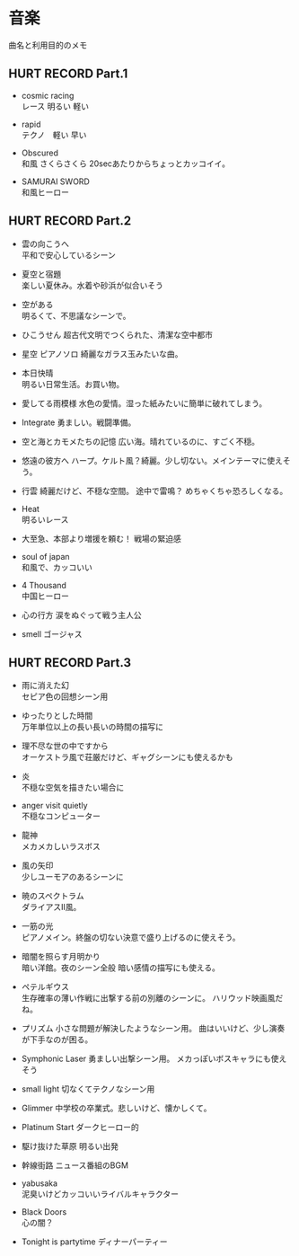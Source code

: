 # 音楽

曲名と利用目的のメモ

## HURT RECORD Part.1
* cosmic racing  
レース 明るい 軽い

* rapid  
テクノ　軽い 早い  

* Obscured  
和風 さくらさくら 20secあたりからちょっとカッコイイ。

* SAMURAI SWORD  
和風ヒーロー




## HURT RECORD Part.2
* 雲の向こうへ  
平和で安心しているシーン

* 夏空と宿題  
楽しい夏休み。水着や砂浜が似合いそう

* 空がある  
明るくて、不思議なシーンで。

* ひこうせん
超古代文明でつくられた、清潔な空中都市

* 星空
ピアノソロ
綺麗なガラス玉みたいな曲。

* 本日快晴  
明るい日常生活。お買い物。

* 愛してる雨模様
水色の愛情。湿った紙みたいに簡単に破れてしまう。

* Integrate
勇ましい。戦闘準備。

* 空と海とカモメたちの記憶
広い海。晴れているのに、すごく不穏。

* 悠遠の彼方へ
ハープ。ケルト風？綺麗。少し切ない。メインテーマに使えそう。

* 行雲
綺麗だけど、不穏な空間。
途中で雷鳴？ めちゃくちゃ恐ろしくなる。

* Heat  
明るいレース

* 大至急、本部より増援を頼む！
戦場の緊迫感

* soul of japan  
和風で、カッコいい

* 4 Thousand  
中国ヒーロー

* 心の行方
涙をぬぐって戦う主人公

* smell
ゴージャス



## HURT RECORD Part.3
* 雨に消えた幻  
セピア色の回想シーン用

* ゆったりとした時間  
万年単位以上の長い長いの時間の描写に

* 理不尽な世の中ですから  
オーケストラ風で荘厳だけど、ギャグシーンにも使えるかも

* 炎  
不穏な空気を描きたい場合に  

* anger visit quietly  
不穏なコンピューター

* 龍神  
メカメカしいラスボス

* 風の矢印  
少しユーモアのあるシーンに

* 暁のスペクトラム  
ダライアスⅡ風。

* 一筋の光  
ピアノメイン。終盤の切ない決意で盛り上げるのに使えそう。

* 暗闇を照らす月明かり  
暗い洋館。夜のシーン全般 暗い感情の描写にも使える。

* ペテルギウス  
生存確率の薄い作戦に出撃する前の別離のシーンに。
ハリウッド映画風だね。

* プリズム
小さな問題が解決したようなシーン用。
曲はいいけど、少し演奏が下手なのが困る。

* Symphonic Laser
勇ましい出撃シーン用。
メカっぽいボスキャラにも使えそう

* small light
切なくてテクノなシーン用

* Glimmer
中学校の卒業式。悲しいけど、懐かしくて。

* Platinum Start
ダークヒーロー的

* 駆け抜けた草原
明るい出発

* 幹線街路
ニュース番組のBGM

* yabusaka  
泥臭いけどカッコいいライバルキャラクター

* Black Doors  
心の闇？

* Tonight is partytime
ディナーパーティー












